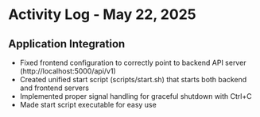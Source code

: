 # Activity Log - May 22, 2025

## Application Integration
- Fixed frontend configuration to correctly point to backend API server (http://localhost:5000/api/v1)
- Created unified start script (scripts/start.sh) that starts both backend and frontend servers
- Implemented proper signal handling for graceful shutdown with Ctrl+C
- Made start script executable for easy use
